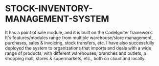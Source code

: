 # STOCK-INVENTORY-MANAGEMENT-SYSTEM
It has a point of sale module, and it is built on the CodeIgniter framework. It's features/modules range from multiple warehouse/store management, purchases, sales &amp; invoicing, stock transfers, etc. I have also successfully deployed the system to organizations that imports and deals with a wide range of products, with different warehouses, branches and outlets, a shopping mall, stores &amp; supermarkets, etc., both on cloud and locally.
